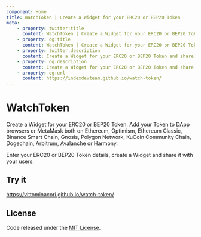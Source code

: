 ```yaml
---
component: Home
title: WatchToken | Create a Widget for your ERC20 or BEP20 Token
meta:
    - property: twitter:title 
      content: WatchToken | Create a Widget for your ERC20 or BEP20 Token
    - property: og:title
      content: WatchToken | Create a Widget for your ERC20 or BEP20 Token
    - property: twitter:description
      content: Create a Widget for your ERC20 or BEP20 Token and share it with your users. Add your Token to DApp browsers or MetaMask both on Ethereum, Optimism, Ethereum Classic, Binance Smart Chain, Gnosis, Polygon Network, KuCoin Community Chain, Dogechain, Arbitrum, Avalanche or Harmony.
    - property: og:description
      content: Create a Widget for your ERC20 or BEP20 Token and share it with your users. Add your Token to DApp browsers or MetaMask both on Ethereum, Optimism, Ethereum Classic, Binance Smart Chain, Gnosis, Polygon Network, KuCoin Community Chain, Dogechain, Arbitrum, Avalanche or Harmony.
    - property: og:url
      content: https://indexdevteam.github.io/watch-token/
---
```


# WatchToken

Create a Widget for your ERC20 or BEP20 Token. Add your Token to DApp browsers or MetaMask both on Ethereum, Optimism, Ethereum Classic, Binance Smart Chain, Gnosis, Polygon Network, KuCoin Community Chain, Dogechain, Arbitrum, Avalanche or Harmony.

Enter your ERC20 or BEP20 Token details, create a Widget and share it with your users.

## Try it

https://vittominacori.github.io/watch-token/

## License

Code released under the [MIT License](./LICENSE).
